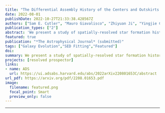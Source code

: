 ```yaml
---
title: "The Differential Assembly History of the Centers and Outskirts of Main Sequence Galaxies at $z∼2.3$"
date: 2022-08-01
publishDate: 2022-10-27T21:33:38.428567Z
authors: ["Sam E. Cutler", "Mauro Giavalisco", "Zhiyuan Ji", "Yingjie Cheng"]
publication_types: ["2"]
abstract: 'We present a study of spatially-resolved star formation histories (SFHs) for 60 z~2.3 main-sequence, star-forming galaxies selected from the MOSDEF spectroscopic survey in the GOODS-N field, with a median logM=9.75 and a range of 8.6<logM<11.5. Photometry is decomposed into a central and outer spatial component using observed z_F850LP-H_F160W colors. The Prospector code is used to model spectral energy distributions for the centers, outskirts, and integrated galaxy using HST/ACS and WFC3, Spitzer/IRAC, and ground-based photometry, with additional constraints on gas-phase metallicity and spectroscopic redshift from MOSDEF spectroscopy. For the low-resolution bands, spatially-resolved photometry is determined with an iterative approach. The reconstructed SFHs indicate that the majority of galaxies with logM<10.5 are observed while their central regions undergo relatively recent (<100 Myr) bursts of star formation, while the outskirts have a smooth, quasi-steady SFH. The enhanced star formation activity of the central parts is broadly consistent with the idea that it is produced by highly dissipative gas compaction and accretion. The wide range of central densities and sizes observed in the sample suggests that for the selected galaxies this process has started but is still far from being completed. The implication would be that selecting star-forming galaxies at cosmic noon frequently includes systems in an "evolved" evolutionary phase where the centers have recently started a burst of star formation activity that will likely initiate inside-out quenching in the next several hundred million years.'
featured: true
publication: "*The Astrophysical Journal* (submitted)"
tags: ["Galaxy Evolution","SED Fitting","Featured"]
doi:
summary: We present a study of spatially-resolved star formation histories for 60 z~2.3 main-sequence, star-forming galaxies. The results suggest that selecting star-forming galaxies at cosmic noon frequently includes systems in an "evolved" evolutionary phase where the centers have recently started a burst of star formation activity that will likely initiate inside-out quenching in the next several hundred million years.
projects: [resolved prospector]
links:
- name: ADS
  url: https://ui.adsabs.harvard.edu/abs/2022arXiv220801653C/abstract
url_pdf: https://arxiv.org/pdf/2208.01653.pdf
image:
  filename: featured.png
  focal_point: Smart
  preview_only: false
---
```



---
